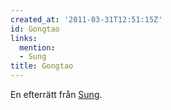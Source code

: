 ```yaml
---
created_at: '2011-03-31T12:51:15Z'
id: Gongtao
links:
  mention:
  - Sung
title: Gongtao
---
```


En efterrätt från [Sung].

  [Sung]: Sung
